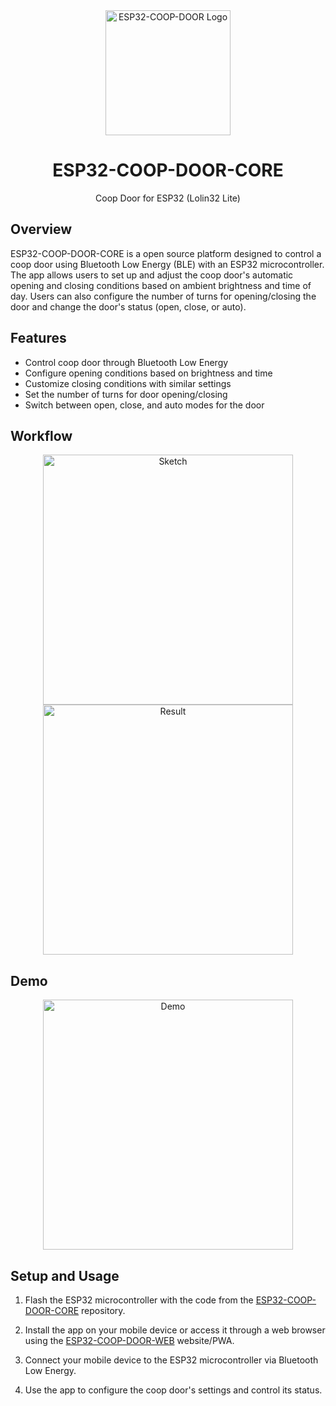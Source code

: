 

<div align="center">
  <img width=200 src="https://avatars.githubusercontent.com/u/125645342?s=400&u=3b826dc69690dbe5a25e243508bfb29d9a48d8a1&v=4" alt="ESP32-COOP-DOOR Logo">

  # ESP32-COOP-DOOR-CORE

Coop Door for ESP32 (Lolin32 Lite)
</div>

## Overview

ESP32-COOP-DOOR-CORE is a open source platform designed to control a coop door using Bluetooth Low Energy (BLE) with an ESP32 microcontroller. The app allows users to set up and adjust the coop door's automatic opening and closing conditions based on ambient brightness and time of day. Users can also configure the number of turns for opening/closing the door and change the door's status (open, close, or auto).

## Features

- Control coop door through Bluetooth Low Energy
- Configure opening conditions based on brightness and time
- Customize closing conditions with similar settings
- Set the number of turns for door opening/closing
- Switch between open, close, and auto modes for the door

## Workflow

<div align="center">
  <img height=400 src="README/sketch.png" alt="Sketch">
  <img height=400 src="README/result.png" alt="Result">
</div>

## Demo

<div align="center">
  <img height=400 src="README/demo.gif" alt="Demo">
</div>

## Setup and Usage

1. Flash the ESP32 microcontroller with the code from the [ESP32-COOP-DOOR-CORE](https://github.com/ESP32-COOP/ESP32-COOP-DOOR-CORE) repository.

2. Install the app on your mobile device or access it through a web browser using the [ESP32-COOP-DOOR-WEB](https://github.com/ESP32-COOP/ESP32-COOP-DOOR-WEB) website/PWA.

3. Connect your mobile device to the ESP32 microcontroller via Bluetooth Low Energy.

4. Use the app to configure the coop door's settings and control its status.

